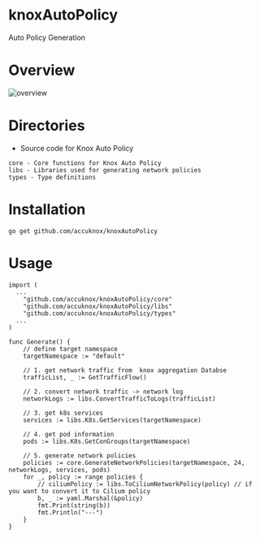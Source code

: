 # knoxAutoPolicy
Auto Policy Generation

# Overview
![overview](http://seungsoo.net/autopolicy.png)

# Directories

* Source code for Knox Auto Policy

```
core - Core functions for Knox Auto Policy
libs - Libraries used for generating network policies
types - Type definitions
```

# Installation

```
go get github.com/accuknox/knoxAutoPolicy
```

# Usage

```
import (
  ...
	"github.com/accuknox/knoxAutoPolicy/core"
	"github.com/accuknox/knoxAutoPolicy/libs"
	"github.com/accuknox/knoxAutoPolicy/types"
  ...
)

func Generate() {
	// define target namespace
	targetNamespace := "default"

	// 1. get network traffic from  knox aggregation Databse
	trafficList, _ := GetTrafficFlow()

	// 2. convert network traffic -> network log
	networkLogs := libs.ConvertTrafficToLogs(trafficList)

	// 3. get k8s services
	services := libs.K8s.GetServices(targetNamespace)

	// 4. get pod information
	pods := libs.K8s.GetConGroups(targetNamespace)

	// 5. generate network policies
	policies := core.GenerateNetworkPolicies(targetNamespace, 24, networkLogs, services, pods)
	for _, policy := range policies {
		// ciliumPolicy := libs.ToCiliumNetworkPolicy(policy) // if you want to convert it to Cilium policy
		b, _ := yaml.Marshal(&policy)
		fmt.Print(string(b))
		fmt.Println("---")
	}
}
```
